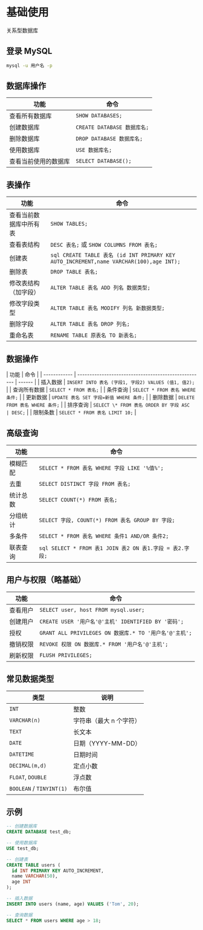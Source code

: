 # 基础使用

关系型数据库

## 登录 MySQL

```bash
mysql -u 用户名 -p
```

## 数据库操作

| 功能                 | 命令                        |
| -------------------- | --------------------------- |
| 查看所有数据库       | `SHOW DATABASES;`           |
| 创建数据库           | `CREATE DATABASE 数据库名;` |
| 删除数据库           | `DROP DATABASE 数据库名;`   |
| 使用数据库           | `USE 数据库名;`             |
| 查看当前使用的数据库 | `SELECT DATABASE();`        |

## 表操作

| 功能                   | 命令                                                                                   |
| ---------------------- | -------------------------------------------------------------------------------------- |
| 查看当前数据库中所有表 | `SHOW TABLES;`                                                                         |
| 查看表结构             | `DESC 表名;` 或 `SHOW COLUMNS FROM 表名;`                                              |
| 创建表                 | `sql CREATE TABLE 表名 (id INT PRIMARY KEY AUTO_INCREMENT,name VARCHAR(100),age INT);` |
| 删除表                 | `DROP TABLE 表名;`                                                                     |
| 修改表结构（加字段）   | `ALTER TABLE 表名 ADD 列名 数据类型;`                                                  |
| 修改字段类型           | `ALTER TABLE 表名 MODIFY 列名 新数据类型;`                                             |
| 删除字段               | `ALTER TABLE 表名 DROP 列名;`                                                          |
| 重命名表               | `RENAME TABLE 原表名 TO 新表名;`                                                       |

## 数据操作

| 功能         | 命令                                                 |
| ------------ | ---------------------------------------------------- | ------ |
| 插入数据     | `INSERT INTO 表名 (字段1, 字段2) VALUES (值1, 值2);` |
| 查询所有数据 | `SELECT * FROM 表名;`                                |
| 条件查询     | `SELECT * FROM 表名 WHERE 条件;`                     |
| 更新数据     | `UPDATE 表名 SET 字段=新值 WHERE 条件;`              |
| 删除数据     | `DELETE FROM 表名 WHERE 条件;`                       |
| 排序查询     | `SELECT \* FROM 表名 ORDER BY 字段 ASC               | DESC;` |
| 限制条数     | `SELECT * FROM 表名 LIMIT 10;`                       |

## 高级查询

| 功能     | 命令                                                     |
| -------- | -------------------------------------------------------- |
| 模糊匹配 | `SELECT * FROM 表名 WHERE 字段 LIKE '%值%';`             |
| 去重     | `SELECT DISTINCT 字段 FROM 表名;`                        |
| 统计总数 | `SELECT COUNT(*) FROM 表名;`                             |
| 分组统计 | `SELECT 字段, COUNT(*) FROM 表名 GROUP BY 字段;`         |
| 多条件   | `SELECT * FROM 表名 WHERE 条件1 AND/OR 条件2;`           |
| 联表查询 | `sql SELECT * FROM 表1 JOIN 表2 ON 表1.字段 = 表2.字段;` |

## 用户与权限（略基础）

| 功能     | 命令                                                   |
| -------- | ------------------------------------------------------ |
| 查看用户 | `SELECT user, host FROM mysql.user;`                   |
| 创建用户 | `CREATE USER '用户名'@'主机' IDENTIFIED BY '密码';`    |
| 授权     | `GRANT ALL PRIVILEGES ON 数据库.* TO '用户名'@'主机';` |
| 撤销权限 | `REVOKE 权限 ON 数据库.* FROM '用户名'@'主机';`        |
| 刷新权限 | `FLUSH PRIVILEGES;`                                    |

## 常见数据类型

| 类型                     | 说明                    |
| ------------------------ | ----------------------- |
| `INT`                    | 整数                    |
| `VARCHAR(n)`             | 字符串（最大 n 个字符） |
| `TEXT`                   | 长文本                  |
| `DATE`                   | 日期（YYYY-MM-DD）      |
| `DATETIME`               | 日期时间                |
| `DECIMAL(m,d)`           | 定点小数                |
| `FLOAT`, `DOUBLE`        | 浮点数                  |
| `BOOLEAN` / `TINYINT(1)` | 布尔值                  |

## 示例

```sql
-- 创建数据库
CREATE DATABASE test_db;

-- 使用数据库
USE test_db;

-- 创建表
CREATE TABLE users (
  id INT PRIMARY KEY AUTO_INCREMENT,
  name VARCHAR(50),
  age INT
);

-- 插入数据
INSERT INTO users (name, age) VALUES ('Tom', 20);

-- 查询数据
SELECT * FROM users WHERE age > 18;

```
